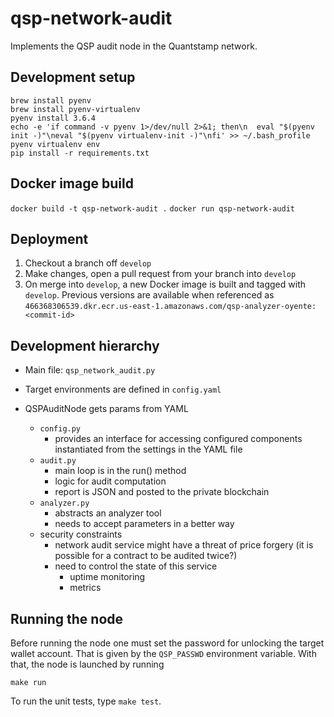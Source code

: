 # qsp-network-audit
Implements the QSP audit node in the Quantstamp network.

## Development setup

```
brew install pyenv
brew install pyenv-virtualenv
pyenv install 3.6.4
echo -e 'if command -v pyenv 1>/dev/null 2>&1; then\n  eval "$(pyenv init -)"\neval "$(pyenv virtualenv-init -)"\nfi' >> ~/.bash_profile
pyenv virtualenv env
pip install -r requirements.txt
```

## Docker image build

`docker build -t qsp-network-audit .`
`docker run qsp-network-audit`

## Deployment

1. Checkout a branch off `develop`
1. Make changes, open a pull request from your branch into `develop`
1. On merge into `develop`, a new Docker image is built and tagged with `develop`. Previous versions are available when referenced as `466368306539.dkr.ecr.us-east-1.amazonaws.com/qsp-analyzer-oyente:<commit-id>`

## Development hierarchy 

* Main file: `qsp_network_audit.py`

* Target environments are defined in `config.yaml`

* QSPAuditNode gets params from YAML
  - `config.py`
    - provides an interface for accessing configured components
    instantiated from the settings in the YAML file
  - `audit.py`
    - main loop is in the run() method
    - logic for audit computation
    - report is JSON and posted to the private blockchain
  - `analyzer.py`
    - abstracts an analyzer tool
    - needs to accept parameters in a better way
  - security constraints
    - network audit service might have a threat of price forgery (it is possible for a contract to be audited twice?)
    - need to control the state of this service
      - uptime monitoring
      - metrics

## Running the node

Before running the node one must set the password for unlocking the target wallet account. That is given by the `QSP_PASSWD` environment variable.
With that, the node is launched by running

```
make run
```

To run the unit tests, type `make test`. 
